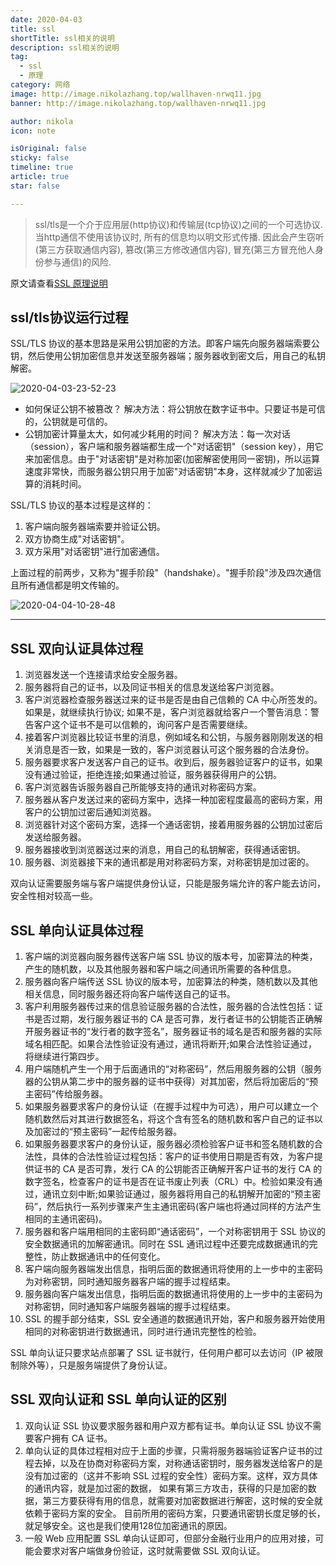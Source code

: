 ```yaml
---
date: 2020-04-03
title: ssl
shortTitle: ssl相关的说明
description: ssl相关的说明
tag:
  - ssl
  - 原理
category: 网络
image: http://image.nikolazhang.top/wallhaven-nrwq11.jpg
banner: http://image.nikolazhang.top/wallhaven-nrwq11.jpg

author: nikola
icon: note

isOriginal: false
sticky: false
timeline: true
article: true
star: false

---
```


> ssl/tls是一个介于应用层(http协议)和传输层(tcp协议)之间的一个可选协议. 当http通信不使用该协议时, 所有的信息均以明文形式传播. 因此会产生窃听(第三方获取通信内容), 篡改(第三方修改通信内容), 冒充(第三方冒充他人身份参与通信)的风险.

原文请查看[SSL 原理说明](https://cloud.tencent.com/document/product/214/4195)

## ssl/tls协议运行过程

SSL/TLS 协议的基本思路是采用公钥加密的方法。即客户端先向服务器端索要公钥，然后使用公钥加密信息并发送至服务器端；服务器收到密文后，用自己的私钥解密。

![2020-04-03-23-52-23](https://tech.nikolazhang.top/2020-04-03-23-52-23.png)

- 如何保证公钥不被篡改？
解决方法：将公钥放在数字证书中。只要证书是可信的，公钥就是可信的。
- 公钥加密计算量太大，如何减少耗用的时间？
解决方法：每一次对话（session），客户端和服务器端都生成一个"对话密钥"（session key），用它来加密信息。由于"对话密钥"是对称加密(加密解密使用同一密钥)，所以运算速度非常快，而服务器公钥只用于加密"对话密钥"本身，这样就减少了加密运算的消耗时间。

SSL/TLS 协议的基本过程是这样的：

1. 客户端向服务器端索要并验证公钥。
2. 双方协商生成"对话密钥"。
3. 双方采用"对话密钥"进行加密通信。

上面过程的前两步，又称为"握手阶段"（handshake）。"握手阶段"涉及四次通信且所有通信都是明文传输的。

![2020-04-04-10-28-48](https://tech.nikolazhang.top/2020-04-04-10-28-48.png)

---

## SSL 双向认证具体过程

1. 浏览器发送一个连接请求给安全服务器。
2. 服务器将自己的证书，以及同证书相关的信息发送给客户浏览器。
3. 客户浏览器检查服务器送过来的证书是否是由自己信赖的 CA 中心所签发的。如果是，就继续执行协议; 如果不是，客户浏览器就给客户一个警告消息：警告客户这个证书不是可以信赖的，询问客户是否需要继续。
4. 接着客户浏览器比较证书里的消息，例如域名和公钥，与服务器刚刚发送的相关消息是否一致，如果是一致的，客户浏览器认可这个服务器的合法身份。
5. 服务器要求客户发送客户自己的证书。收到后，服务器验证客户的证书，如果没有通过验证，拒绝连接;如果通过验证，服务器获得用户的公钥。
6. 客户浏览器告诉服务器自己所能够支持的通讯对称密码方案。
7. 服务器从客户发送过来的密码方案中，选择一种加密程度最高的密码方案，用客户的公钥加过密后通知浏览器。
8. 浏览器针对这个密码方案，选择一个通话密钥，接着用服务器的公钥加过密后发送给服务器。
9. 服务器接收到浏览器送过来的消息，用自己的私钥解密，获得通话密钥。
10. 服务器、浏览器接下来的通讯都是用对称密码方案，对称密钥是加过密的。

双向认证需要服务端与客户端提供身份认证，只能是服务端允许的客户能去访问，安全性相对较高一些。

## SSL 单向认证具体过程

1. 客户端的浏览器向服务器传送客户端 SSL 协议的版本号，加密算法的种类，产生的随机数，以及其他服务器和客户端之间通讯所需要的各种信息。
2. 服务器向客户端传送 SSL 协议的版本号，加密算法的种类，随机数以及其他相关信息，同时服务器还将向客户端传送自己的证书。
3. 客户利用服务器传过来的信息验证服务器的合法性，服务器的合法性包括：证书是否过期，发行服务器证书的 CA 是否可靠，发行者证书的公钥能否正确解开服务器证书的“发行者的数字签名”，服务器证书的域名是否和服务器的实际域名相匹配。如果合法性验证没有通过，通讯将断开;如果合法性验证通过，将继续进行第四步。
4. 用户端随机产生一个用于后面通讯的“对称密码”，然后用服务器的公钥（服务器的公钥从第二步中的服务器的证书中获得）对其加密，然后将加密后的“预主密码”传给服务器。
5. 如果服务器要求客户的身份认证（在握手过程中为可选），用户可以建立一个随机数然后对其进行数据签名，将这个含有签名的随机数和客户自己的证书以及加密过的“预主密码”一起传给服务器。
6. 如果服务器要求客户的身份认证，服务器必须检验客户证书和签名随机数的合法性，具体的合法性验证过程包括：客户的证书使用日期是否有效，为客户提供证书的 CA 是否可靠，发行 CA 的公钥能否正确解开客户证书的发行 CA 的数字签名，检查客户的证书是否在证书废止列表（CRL）中。检验如果没有通过，通讯立刻中断;如果验证通过，服务器将用自己的私钥解开加密的“预主密码”，然后执行一系列步骤来产生主通讯密码(客户端也将通过同样的方法产生相同的主通讯密码)。
7. 服务器和客户端用相同的主密码即“通话密码”，一个对称密钥用于 SSL 协议的安全数据通讯的加解密通讯。同时在 SSL 通讯过程中还要完成数据通讯的完整性，防止数据通讯中的任何变化。
8. 客户端向服务器端发出信息，指明后面的数据通讯将使用的上一步中的主密码为对称密钥，同时通知服务器客户端的握手过程结束。
9. 服务器向客户端发出信息，指明后面的数据通讯将使用的上一步中的主密码为对称密钥，同时通知客户端服务器端的握手过程结束。
10. SSL 的握手部分结束，SSL 安全通道的数据通讯开始，客户和服务器开始使用相同的对称密钥进行数据通讯，同时进行通讯完整性的检验。

SSL 单向认证只要求站点部署了 SSL 证书就行，任何用户都可以去访问（IP 被限制除外等），只是服务端提供了身份认证。

## SSL 双向认证和 SSL 单向认证的区别

1. 双向认证 SSL 协议要求服务器和用户双方都有证书。单向认证 SSL 协议不需要客户拥有 CA 证书。
2. 单向认证的具体过程相对应于上面的步骤，只需将服务器端验证客户证书的过程去掉，以及在协商对称密码方案，对称通话密钥时，服务器发送给客户的是没有加过密的（这并不影响 SSL 过程的安全性）密码方案。这样，双方具体的通讯内容，就是加过密的数据，
如果有第三方攻击，获得的只是加密的数据，第三方要获得有用的信息，就需要对加密数据进行解密，这时候的安全就依赖于密码方案的安全。
目前所用的密码方案，只要通讯密钥长度足够的长，就足够安全。这也是我们使用128位加密通讯的原因。
3. 一般 Web 应用配置 SSL 单向认证即可，但部分金融行业用户的应用对接，可能会要求对客户端做身份验证，这时就需要做 SSL 双向认证。
